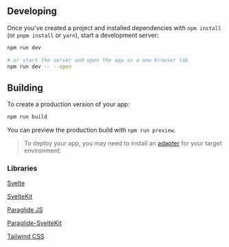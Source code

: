## Developing

Once you've created a project and installed dependencies with `npm install` (or `pnpm install` or `yarn`), start a development server:

```bash
npm run dev

# or start the server and open the app in a new browser tab
npm run dev -- --open
```

## Building

To create a production version of your app:

```bash
npm run build
```

You can preview the production build with `npm run preview`.

> To deploy your app, you may need to install an [adapter](https://svelte.dev/docs/kit/adapters) for your target environment.

### Libraries

[Svelte](https://svelte.dev/docs/svelte/overview)

[SvelteKit](https://svelte.dev/docs/kit/introduction)

[Paraglide JS](https://inlang.com/m/gerre34r/library-inlang-paraglideJs)

[Paraglide-SvelteKit](https://inlang.com/m/dxnzrydw/paraglide-sveltekit-i18n)

[Tailwind CSS](https://tailwindcss.com/)